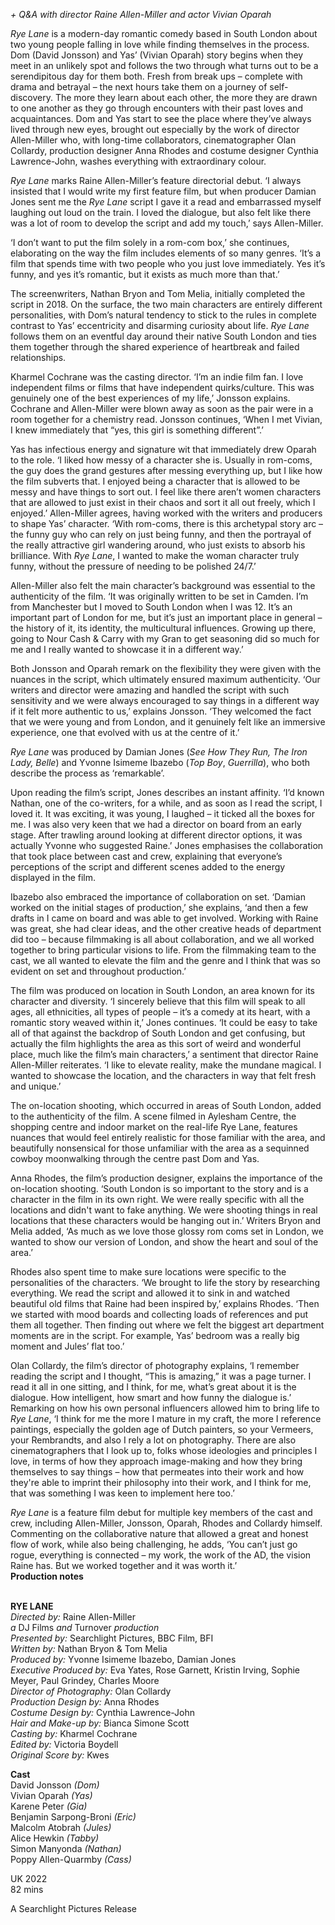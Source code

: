 

_+ Q&A with director Raine Allen-Miller and actor Vivian Oparah_

_Rye Lane_  is a modern-day romantic comedy based in South London about two young people falling in love while finding themselves in the process. Dom (David Jonsson) and Yas’ (Vivian Oparah) story begins when they meet in an unlikely spot and follows the two through what turns out to be a serendipitous day for them both. Fresh from break ups – complete with drama and betrayal – the next hours take them on a journey of self-discovery. The more they learn about each other, the more they are drawn to one another as they go through encounters with their past loves and acquaintances. Dom and Yas start to see the place where they’ve always lived through new eyes, brought out especially by the work of director Allen-Miller  who, with long-time collaborators, cinematographer Olan Collardy, production designer  Anna Rhodes and costume designer Cynthia Lawrence-John, washes everything with extraordinary colour.

_Rye Lane_  marks Raine Allen-Miller’s feature directorial debut. ‘I always insisted that I would write my first feature film, but when producer Damian Jones sent me the _Rye Lane_ script I gave it a read and embarrassed myself laughing out loud on the train. I loved the dialogue, but also felt like there was a lot of room to develop the script and add my touch,’ says Allen-Miller.

‘I don’t want to put the film solely in a rom-com box,’ she continues, elaborating on the way the film includes elements of so many genres. ‘It’s a film that spends time with two people who you just love immediately. Yes it’s funny, and yes it’s romantic, but it exists as much more  than that.’

The screenwriters, Nathan Bryon and Tom Melia, initially completed the script in 2018. On the surface, the two main characters are entirely different personalities, with Dom’s natural tendency to stick to the rules in complete contrast to Yas’ eccentricity and disarming curiosity about life. _Rye Lane_  follows them on an eventful day around their native South London and ties them together through the shared experience of heartbreak and failed relationships.

Kharmel Cochrane was the casting director. ‘I’m an indie film fan. I love independent films or films that have independent quirks/culture. This was genuinely one of the best experiences of my life,’ Jonsson explains. Cochrane and Allen-Miller were blown away as soon as the pair were in a room together for a chemistry read. Jonsson continues, ‘When I met Vivian, I knew immediately that “yes, this girl is something different”.’

Yas has infectious energy and signature wit that immediately drew Oparah to the role. ‘I liked how messy of a character she is. Usually in rom-coms, the guy does the grand gestures after messing everything up, but I like how the film subverts that. I enjoyed being a character that is allowed to be messy and have things to sort out. I feel like there aren’t women characters that are allowed to just exist in their chaos and sort it all out freely, which I enjoyed.’ Allen-Miller agrees, having worked with the writers and producers to shape Yas’ character. ‘With rom-coms, there is this archetypal story arc – the funny guy who can rely on just being funny, and then the portrayal of the really attractive girl wandering around, who just exists to absorb his brilliance. With _Rye Lane_, I wanted to make the woman character truly funny, without the pressure of needing to be polished 24/7.’

Allen-Miller also felt the main character’s background was essential to the authenticity of the film. ‘It was originally written to be set in Camden. I’m from Manchester but I moved to South London when I was 12. It’s an important part of London for me, but it’s just an important place in general – the history of it, its identity, the multicultural influences. Growing up there, going to Nour Cash & Carry with my Gran to get seasoning did so much for me and I really wanted to showcase it in a different way.’

Both Jonsson and Oparah remark on the flexibility they were given with the nuances in the script, which ultimately ensured maximum authenticity. ‘Our writers and director were amazing and handled the script with such sensitivity and we were always encouraged to say things in a different way if it felt more authentic to us,’ explains Jonsson. ‘They welcomed the fact that we were young and from London, and it genuinely felt like an immersive experience, one that evolved with us at the centre of it.’

_Rye Lane_  was produced by Damian Jones (_See How They Run, The Iron Lady, Belle_) and Yvonne Isimeme Ibazebo (_Top Boy_, _Guerrilla_), who both describe the process as ‘remarkable’.

Upon reading the film’s script, Jones describes an instant affinity. ‘I’d known Nathan, one of the co-writers, for a while, and as soon as I read the script, I loved it. It was exciting, it was young, I laughed – it ticked all the boxes for me. I was also very keen that we had a director on board from an early stage. After trawling around looking at different director options, it was actually Yvonne who suggested Raine.’ Jones emphasises the collaboration that took place between cast and crew, explaining that everyone’s perceptions of the script and different scenes added to the energy displayed in the film.

Ibazebo also embraced the importance of collaboration on set. ‘Damian worked on the initial stages of production,’ she explains, ‘and then a few drafts in I came on board and was able to get involved. Working with Raine was great, she had clear ideas, and the other creative heads of department did too – because filmmaking is all about collaboration, and we all worked together to bring particular visions to life. From the filmmaking team to the cast, we all wanted to elevate the film and the genre and I think that was so evident on set and throughout production.’

The film was produced on location in South London, an area known for its character and diversity. ‘I sincerely believe that this film will speak to all ages, all ethnicities, all types of people – it’s a comedy at its heart, with a romantic story weaved within it,’ Jones continues. ‘It could be easy to take all of that against the backdrop of South London and get confusing, but actually the film highlights the area as this sort of weird and wonderful place, much like the film’s main characters,’ a sentiment that director Raine Allen-Miller reiterates. ‘I like to elevate reality, make the mundane magical. I wanted to showcase the location, and the characters in way that felt fresh and unique.’

The on-location shooting, which occurred in areas of South London, added to the authenticity of the film. A scene filmed in Aylesham Centre, the shopping centre and indoor market on the real-life Rye Lane, features nuances that would feel entirely realistic for those familiar with the area, and beautifully nonsensical for those unfamiliar with the area as a sequinned cowboy moonwalking through the centre past Dom and Yas.

Anna Rhodes, the film’s production designer, explains the importance of the on-location shooting. ‘South London is so important to the story and is a character in the film in its own right. We were really specific with all the locations and didn't want to fake anything. We were shooting things in real locations that these characters would be hanging out in.’ Writers Bryon and Melia added, ‘As much as we love those glossy rom coms set in London, we wanted to show our version of London, and show the heart and soul of the area.’

Rhodes also spent time to make sure locations were specific to the personalities of the characters. ‘We brought to life the story by researching everything. We read the script and allowed it to sink in and watched beautiful old films that Raine had been inspired by,’ explains Rhodes. ‘Then we started with mood boards and collecting loads of references and put them all together. Then finding out where we felt the biggest art department moments are in the script. For example, Yas’ bedroom was a really big moment and Jules’ flat too.’

Olan Collardy, the film’s director of photography explains, ‘I remember reading the script and I thought, “This is amazing,” it was a page turner. I read it all in one sitting, and I think, for me, what’s great about it is the dialogue. How intelligent, how smart and how funny the dialogue is.’ Remarking on how his own personal influencers allowed him to bring life to _Rye Lane_, ‘I think for me the more I mature in my craft, the more I reference paintings, especially the golden age of Dutch painters, so your Vermeers, your Rembrandts, and also I rely a lot on photography. There are also cinematographers that I look up to, folks whose ideologies and principles I love, in terms of how they approach image-making and how they bring themselves to say things – how that permeates into their work and how they're able to imprint their philosophy into their work, and I think for me, that was something I was keen to implement here too.’

_Rye Lane_  is a feature film debut for multiple key members of the cast and crew, including Allen-Miller, Jonsson, Oparah, Rhodes and Collardy himself. Commenting on the collaborative nature that allowed a great and honest flow of work, while also being challenging, he adds, ‘You can’t just go rogue, everything is connected – my work, the work of the AD, the vision Raine has. But we worked together and it was worth it.’  
**Production notes**
<br><br>

**RYE LANE**<br>
_Directed by:_ Raine Allen-Miller<br>
_a_ DJ Films _and_ Turnover _production_<br>
_Presented by:_ Searchlight Pictures,  BBC Film, BFI<br>
_Written by:_ Nathan Bryon & Tom Melia<br>
_Produced by:_ Yvonne Isimeme Ibazebo, Damian Jones<br>
_Executive Produced by:_ Eva Yates,  Rose Garnett, Kristin Irving, Sophie Meyer, Paul Grindey, Charles Moore<br>
_Director of Photography:_ Olan Collardy<br>
_Production Design by:_ Anna Rhodes<br>
_Costume Design by:_ Cynthia Lawrence-John<br>
_Hair and Make-up by:_  Bianca Simone Scott<br>
_Casting by:_ Kharmel Cochrane<br>
_Edited by:_ Victoria Boydell<br>
_Original Score by:_ Kwes<br>

**Cast**<br>
David Jonsson _(Dom)_<br>
Vivian Oparah _(Yas)_<br>
Karene Peter _(Gia)_<br>
Benjamin Sarpong-Broni _(Eric)_<br>
Malcolm Atobrah _(Jules)_<br>
Alice Hewkin _(Tabby)_<br>
Simon Manyonda _(Nathan)_<br>
Poppy Allen-Quarmby _(Cass)_<br>

UK 2022<br>
82 mins

A Searchlight Pictures Release<br>
<br>
<!--stackedit_data:
eyJoaXN0b3J5IjpbLTE4NTczMjkwOTBdfQ==
-->